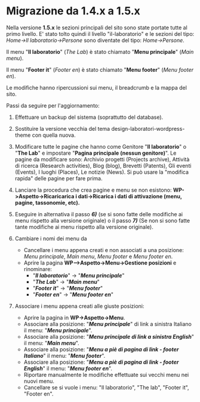 # Migrazione da 1.4.x a 1.5.x

Nella versione **1.5.x** le sezioni principali del sito sono state portate tutte al primo livello.
E' stato tolto quindi il livello "il-laboratorio" e le sezioni del tipo: *Home->Il laboratorio->Persone* sono diventate del tipo: *Home->Persone*.

Il menu "**Il laboratorio**" (*The Lab*) è stato chiamato "**Menu principale**" (*Main menu*).

Il menu "**Footer it**" (*Footer en*) è stato chiamato "**Menu footer**" (*Menu footer en*).

Le modifiche hanno ripercussioni sui menu, il breadcrumb e la mappa del sito.

Passi da seguire per l'aggiornamento:

1) Effettuare un backup del sistema (soprattutto del database).
2) Sostituire la versione vecchia del tema design-laboratori-wordpress-theme con quella nuova.
3) Modificare tutte le pagine che hanno come Genitore "**Il laboratorio**" o "**The Lab**" e impostare "**Pagina principale (nessun genitore)**". Le pagine da modificare sono: Archivio progetti (Projects archive), Attività di ricerca (Research activities), Blog (blog), Brevetti (Patents), Gli eventi (Events), I luoghi (Places), Le notizie (News). Si può usare la "modifica rapida" delle pagine per fare prima.
4) Lanciare la procedura che crea pagine e menu se non esistono: **WP->Aspetto->Ricaricarica i dati->Ricarica i dati di attivazione (menu, pagine, tassonomie, etc).**
5) Eseguire in alternativa il passo ***6)*** (se si sono fatte delle modifiche ai menu rispetto alla versione originale) o il passo ***7)*** (Se non si sono fatte tante modifiche ai menu rispetto alla versione originale).

6) Cambiare i nomi dei menu da 
   * Cancellare i menu appena creati e non associati a una posizione: *Menu principale*, *Main menu*, *Menu footer* e *Menu footer en*.
   * Aprire la pagina **WP-->Aspetto->Menu->Gestione posizioni** e rinominare:
     * "***Il laboratorio***" -> "***Menu principale***"
     * "***The Lab***" -> "***Main menu***"
     * "***Footer it***" -> "***Menu footer***"
     * "***Footer en***" -> "***Menu footer en***"

7) Associare i menu appena creati alle giuste posizioni:
   * Aprire la pagina in **WP->Aspetto->Menu**.
   * Associare alla posizione:  "***Menu principale***" di link a sinistra Italiano il menu: "***Menu principale***".
   * Associare alla posizione: "***Menu principale di link a sinistra English***" il menu: "***Main menu***".
   * Associare alla posizione: "***Menu a piè di pagina di link - footer Italiano***" il menu: "***Menu footer***".
   * Associare alla posizione: "***Menu a piè di pagina di link - footer English***"  il menu:  "***Menu footer en***".
   * Riportare manualmente le modifiche effettuate sui vecchi menu nei nuovi menu.
   * Cancellare se si vuole i menu: "Il laboratorio", "The lab", "Footer it", "Footer en".
